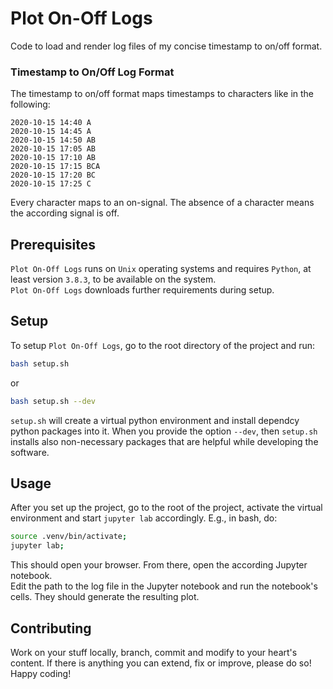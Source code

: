 # Plot On-Off Logs
Code to load and render log files of my concise timestamp to on/off format.


### Timestamp to On/Off Log Format
The timestamp to on/off format maps timestamps to characters like in the following:
```
2020-10-15 14:40 A
2020-10-15 14:45 A
2020-10-15 14:50 AB
2020-10-15 17:05 AB
2020-10-15 17:10 AB
2020-10-15 17:15 BCA
2020-10-15 17:20 BC
2020-10-15 17:25 C
```

Every character maps to an on-signal. The absence of a character means the according signal is
off.


## Prerequisites
`Plot On-Off Logs` runs on `Unix` operating systems and requires `Python`, at least version
`3.8.3`, to be available on the system.  
`Plot On-Off Logs` downloads further requirements during setup.


## Setup
To setup `Plot On-Off Logs`, go to the root directory of the project and run:
```bash
bash setup.sh
```
or
```bash
bash setup.sh --dev
```

`setup.sh` will create a virtual python environment and install dependcy python packages into it.
When you provide the option `--dev`, then `setup.sh` installs also non-necessary packages that are
helpful while developing the software.


## Usage
After you set up the project, go to the root of the project, activate the virtual environment and
start `jupyter lab` accordingly. E.g., in bash, do:
```bash
source .venv/bin/activate;
jupyter lab;
```

This should open your browser. From there, open the according Jupyter notebook.  
Edit the path to the log file in the Jupyter notebook and run the notebook's cells.
They should generate the resulting plot.


## Contributing
Work on your stuff locally, branch, commit and modify to your heart's content.
If there is anything you can extend, fix or improve, please do so!
Happy coding!
